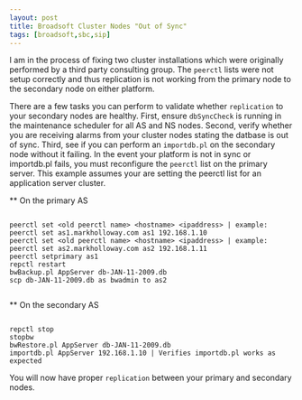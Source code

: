 ```yaml
---
layout: post
title: Broadsoft Cluster Nodes "Out of Sync"
tags: [broadsoft,sbc,sip]
---
```

I am in the process of fixing two cluster installations which were originally performed by a third party consulting group.  The `peerctl` lists were not setup correctly and thus replication is not working from the primary node to the secondary node on either platform. 

<!--more-->

There are a few tasks you can perform to validate whether `replication` to your secondary nodes are healthy.  First, ensure `dbSyncCheck` is running in the maintenance scheduler for all AS and NS nodes.  Second, verify whether you are receiving alarms from your cluster nodes stating the datbase is out of sync.  Third, see if you can perform an `importdb.pl` on the secondary node without it failing.  In the event your platform is not in sync or importdb.pl fails, you must reconfigure the `peerctl` list on the primary server.  This example assumes your are setting the peerctl list for an application server cluster.

** On the primary AS

```text

peerctl set <old peerctl name> <hostname> <ipaddress> | example: peerctl set as1.markholloway.com as1 192.168.1.10
peerctl set <old peerctl name> <hostname> <ipaddress> | example: peerctl set as2.markholloway.com as2 192.168.1.11
peerctl setprimary as1
repctl restart
bwBackup.pl AppServer db-JAN-11-2009.db
scp db-JAN-11-2009.db as bwadmin to as2
 
```

** On the secondary AS

```text

repctl stop
stopbw
bwRestore.pl AppServer db-JAN-11-2009.db
importdb.pl AppServer 192.168.1.10 | Verifies importdb.pl works as expected

``` 

You will now have proper `replication` between your primary and secondary nodes.


